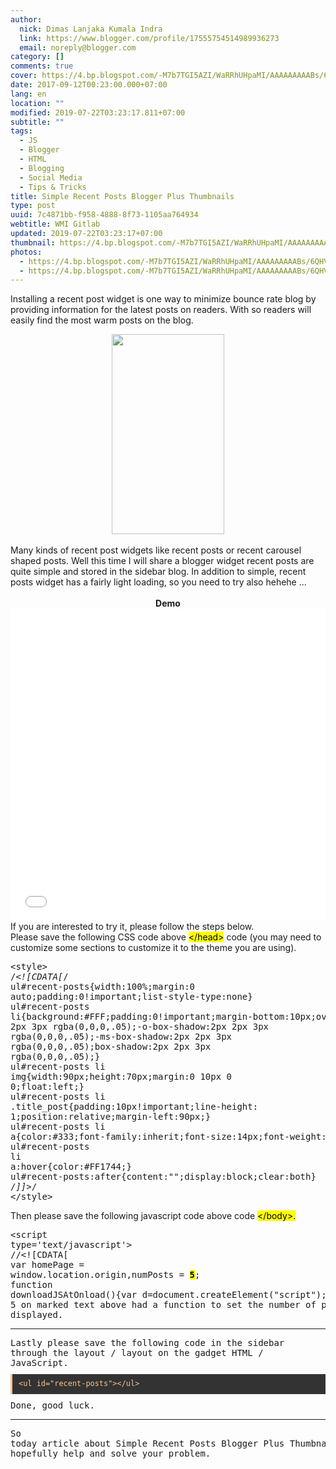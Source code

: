 ```yaml
---
author:
  nick: Dimas Lanjaka Kumala Indra
  link: https://www.blogger.com/profile/17555754514989936273
  email: noreply@blogger.com
category: []
comments: true
cover: https://4.bp.blogspot.com/-M7b7TGI5AZI/WaRRhUHpaMI/AAAAAAAAABs/6QHVYugtOzwTqYJqNN7FkWZM_MOl83csACLcBGAs/s320/Screenshot_2017-08-29-00-22-36-950_com.android.chrome.png
date: 2017-09-12T00:23:00.000+07:00
lang: en
location: ""
modified: 2019-07-22T03:23:17.811+07:00
subtitle: ""
tags:
  - JS
  - Blogger
  - HTML
  - Blogging
  - Social Media
  - Tips & Tricks
title: Simple Recent Posts Blogger Plus Thumbnails
type: post
uuid: 7c4871bb-f958-4888-8f73-1105aa764934
webtitle: WMI Gitlab
updated: 2019-07-22T03:23:17+07:00
thumbnail: https://4.bp.blogspot.com/-M7b7TGI5AZI/WaRRhUHpaMI/AAAAAAAAABs/6QHVYugtOzwTqYJqNN7FkWZM_MOl83csACLcBGAs/s320/Screenshot_2017-08-29-00-22-36-950_com.android.chrome.png
photos:
  - https://4.bp.blogspot.com/-M7b7TGI5AZI/WaRRhUHpaMI/AAAAAAAAABs/6QHVYugtOzwTqYJqNN7FkWZM_MOl83csACLcBGAs/s320/Screenshot_2017-08-29-00-22-36-950_com.android.chrome.png
  - https://4.bp.blogspot.com/-M7b7TGI5AZI/WaRRhUHpaMI/AAAAAAAAABs/6QHVYugtOzwTqYJqNN7FkWZM_MOl83csACLcBGAs/s320/Screenshot_2017-08-29-00-22-36-950_com.android.chrome.png
---
```


Installing a recent post widget is one way to minimize bounce rate blog by providing information for the latest posts on readers.  With so readers will easily find the most warm posts on the blog.<br><div class="separator" style="clear: both; text-align: center;"><a href="https://4.bp.blogspot.com/-M7b7TGI5AZI/WaRRhUHpaMI/AAAAAAAAABs/6QHVYugtOzwTqYJqNN7FkWZM_MOl83csACLcBGAs/s1600/Screenshot_2017-08-29-00-22-36-950_com.android.chrome.png" imageanchor="1" style="margin-left: 1em; margin-right: 1em;" rel="noopener noreferer nofollow"><img border="0" data-original-height="1600" data-original-width="900" height="320" src="https://4.bp.blogspot.com/-M7b7TGI5AZI/WaRRhUHpaMI/AAAAAAAAABs/6QHVYugtOzwTqYJqNN7FkWZM_MOl83csACLcBGAs/s320/Screenshot_2017-08-29-00-22-36-950_com.android.chrome.png" width="180"></a></div><br>Many kinds of recent post widgets like recent posts or recent carousel shaped posts. Well this time I will share a blogger widget recent posts are quite simple and stored in the sidebar blog.  In addition to simple, recent posts widget has a fairly light loading, so you need to try also hehehe ...<br><br><center><b>Demo</b></center><script async="" src="//jsfiddle.net/dimaslanjaka/c01de4w7/embed/result/"></script><noscript><iframe width="100%" height="500" src="//jsfiddle.net/dimaslanjaka/c01de4w7/embedded/result/" allowfullscreen="allowfullscreen" frameborder="0"></iframe></noscript>If you are interested to try it, please follow the steps below.<br>Please save the following CSS code above <mark>&lt;/head&gt;</mark> code (you may need to customize some sections to customize it to the theme you are using). <br><pre>&lt;style&gt;<br>/*&lt;![CDATA[*/<br>ul#recent-posts{width:100%;margin:0 auto;padding:0!important;list-style-type:none}<br>ul#recent-posts li{background:#FFF;padding:0!important;margin-bottom:10px;overflow:hidden;width:100%;height:auto;-webkit-box-shadow:2px 2px 3px rgba(0,0,0,.05);-o-box-shadow:2px 2px 3px rgba(0,0,0,.05);-ms-box-shadow:2px 2px 3px rgba(0,0,0,.05);box-shadow:2px 2px 3px rgba(0,0,0,.05);}<br>ul#recent-posts li img{width:90px;height:70px;margin:0 10px 0 0;float:left;}<br>ul#recent-posts li .title_post{padding:10px!important;line-height: 1;position:relative;margin-left:90px;}<br>ul#recent-posts li a{color:#333;font-family:inherit;font-size:14px;font-weight:500;text-decoration:none}<br>ul#recent-posts li a:hover{color:#FF1744;}<br>ul#recent-posts:after{content:"";display:block;clear:both}<br>/*]]&gt;*/<br>&lt;/style&gt;</pre>Then please save the following javascript code above code <mark>&lt;/body&gt;.</mark><br><pre>&lt;script type='text/javascript'&gt;<br>//&lt;![CDATA[<br>var homePage = window.location.origin,numPosts = <b><mark>5</mark></b>;<br>function downloadJSAtOnload(){var d=document.createElement("script");d.src="https://cdn.rawgit.com/KompiAjaib/kompi-js/master/recent_post_with_thumbnail.js",document.body.appendChild(d)}window.addEventListener?window.addEventListener("load",downloadJSAtOnload,!1):window.attachEvent?window.attachEvent("onload",downloadJSAtOnload):window.onload=downloadJSAtOnload;<br>//]]&gt;<br>&lt;/script&gt;</pre>Listing 5 on marked text above had a function to set the number of posts displayed.<br><hr>Lastly please save the following code in the sidebar through the layout / layout on the gadget HTML / JavaScript.<br><pre style="background: rgb(51, 51, 51); border-left: 3px solid rgb(252, 194, 140); color: #fcc28c; font-family: Consolas, Monaco, &quot;Andale Mono&quot;, monospace; font-size: 14px; line-height: 1.3em; margin: 10px auto; max-width: 100%; overflow: auto; padding: 8px 10px; user-select: all; white-space: initial; word-break: normal;"><code style="font-family: Consolas, Monaco, &quot;Andale Mono&quot;, monospace; line-height: 1.3em; white-space: initial; word-break: normal; word-spacing: normal;">&lt;ul id="recent-posts"&gt;&lt;/ul&gt;</code></pre>Done, good luck. <br><hr>So today article about Simple Recent Posts Blogger Plus Thumbnails hopefully help and solve your problem.